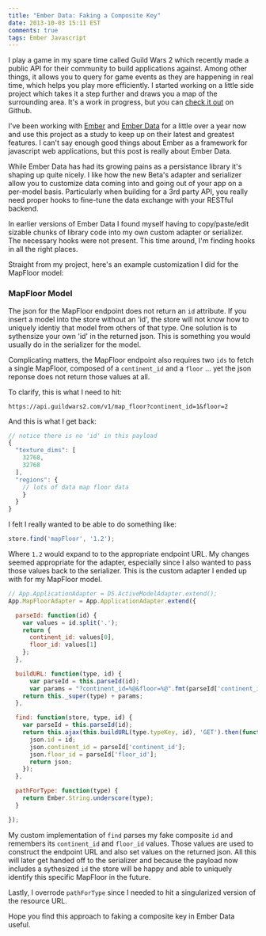 ```yaml
---
title: "Ember Data: Faking a Composite Key"
date: 2013-10-03 15:11 EST
comments: true
tags: Ember Javascript
---
```


I play a game in my spare time called Guild Wars 2 which recently made a public API for their community to build applications against. Among other things, it allows you to query for game events as they are happening in real time, which helps you play more efficiently. I started working on a little side project which takes it a step further and draws you a map of the surrounding area. It's a work in progress, but you can [check it out](https://github.com/CodeOfficer/guild-wars-2-event-notifier) on Github.

I've been working with [Ember](http://emberjs.com/) and [Ember Data](https://github.com/emberjs/data) for a little over a year now and use this project as a study to keep up on their latest and greatest features. I can't say enough good things about Ember as a framework for javascript web applications, but this post is really about Ember Data.

While Ember Data has had its growing pains as a persistance library it's shaping up quite nicely. I like how the new Beta's adapter and serializer allow you to customize data coming into and going out of your app on a per-model basis. Particularly when building for a 3rd party API, you really need proper hooks to fine-tune the data exchange with your RESTful backend.

In earlier versions of Ember Data I found myself having to copy/paste/edit sizable chunks of library code into my own custom adapter or serializer. The necessary hooks were not present. This time around, I'm finding hooks in all the right places.

Straight from my project, here's an example customization I did for the MapFloor model:

### MapFloor Model

The json for the MapFloor endpoint does not return an `id` attribute. If you insert a model into the store without an 'id', the store will not know how to uniquely identiy that model from others of that type. One solution is to sythensize your own 'id' in the returned json. This is something you would usually do in the serializer for the model.

Complicating matters, the MapFloor endpoint also requires two `ids` to fetch a single MapFloor, composed of a `continent_id` and a `floor` ... yet the json reponse does not return those values at all.

To clarify, this is what I need to hit:

```
https://api.guildwars2.com/v1/map_floor?continent_id=1&floor=2
```

And this is what I get back:

``` javascript
// notice there is no 'id' in this payload
{
  "texture_dims": [
    32768,
    32768
  ],
  "regions": {
    // lots of data map floor data
    }
  }
}
```

I felt I really wanted to be able to do something like:

``` javascript
store.find('mapFloor', '1.2');
```

Where `1.2` would expand to to the appropriate endpoint URL. My changes seemed appropriate for the adapter, especially since I also wanted to pass those values back to the serializer. This is the custom adapter I ended up with for my MapFloor model.

``` javascript
// App.ApplicationAdapter = DS.ActiveModelAdapter.extend();
App.MapFloorAdapter = App.ApplicationAdapter.extend({

  parseId: function(id) {
    var values = id.split('.');
    return {
      continent_id: values[0],
      floor_id: values[1]
    };
  },

  buildURL: function(type, id) {
      var parseId = this.parseId(id);
      var params = "?continent_id=%@&floor=%@".fmt(parseId['continent_id'], parseId['floor_id']);
    return this._super(type) + params;
  },

  find: function(store, type, id) {
    var parseId = this.parseId(id);
    return this.ajax(this.buildURL(type.typeKey, id), 'GET').then(function(json){
      json.id = id;
      json.continent_id = parseId['continent_id'];
      json.floor_id = parseId['floor_id'];
      return json;
    });
  },

  pathForType: function(type) {
    return Ember.String.underscore(type);
  }

});
```

My custom implementation of `find` parses my fake composite `id` and remembers its `continent_id` and `floor_id` values. Those values are used to construct the endpoint URL and also set values on the returned json. All this will later get handed off to the serializer and because the payload now includes a sythesized `id` the store will be happy and able to uniquely identify this specific MapFloor in the future.

Lastly, I overrode `pathForType` since I needed to hit a singularized version of the resource URL.

Hope you find this approach to faking a composite key in Ember Data useful.

